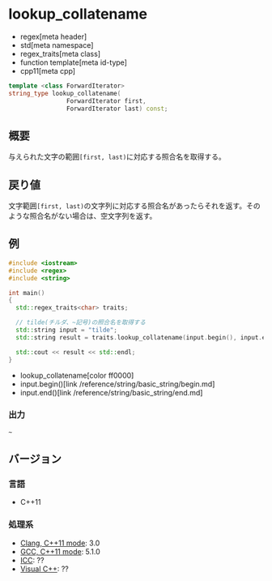 # lookup_collatename
* regex[meta header]
* std[meta namespace]
* regex_traits[meta class]
* function template[meta id-type]
* cpp11[meta cpp]

```cpp
template <class ForwardIterator>
string_type lookup_collatename(
                ForwardIterator first,
                ForwardIterator last) const;
```

## 概要
与えられた文字の範囲`[first, last)`に対応する照合名を取得する。


## 戻り値
文字範囲`[first, last)`の文字列に対応する照合名があったらそれを返す。そのような照合名がない場合は、空文字列を返す。


## 例
```cpp example
#include <iostream>
#include <regex>
#include <string>

int main()
{
  std::regex_traits<char> traits;

  // tilde(チルダ、~記号)の照合名を取得する
  std::string input = "tilde";
  std::string result = traits.lookup_collatename(input.begin(), input.end());

  std::cout << result << std::endl;
}
```
* lookup_collatename[color ff0000]
* input.begin()[link /reference/string/basic_string/begin.md]
* input.end()[link /reference/string/basic_string/end.md]

### 出力
```
~
```


## バージョン
### 言語
- C++11

### 処理系
- [Clang, C++11 mode](/implementation.md#clang): 3.0
- [GCC, C++11 mode](/implementation.md#gcc): 5.1.0
- [ICC](/implementation.md#icc): ??
- [Visual C++](/implementation.md#visual_cpp): ??

